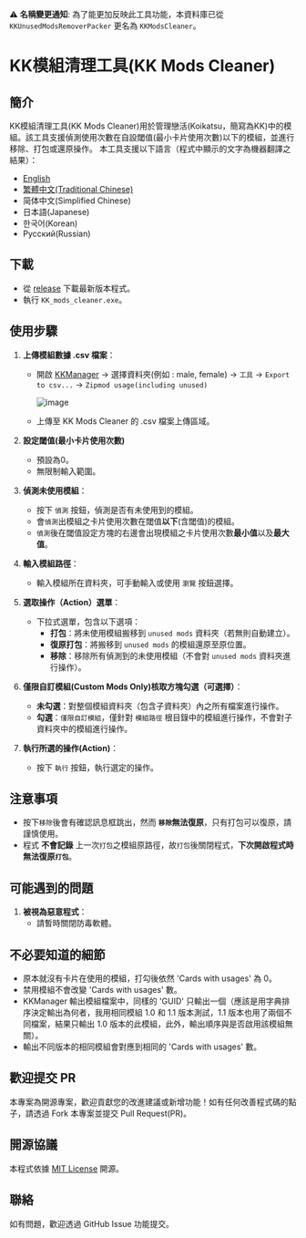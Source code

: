 
⚠ **名稱變更通知**: 為了能更加反映此工具功能，本資料庫已從 `KKUnusedModsRemoverPacker` 更名為 `KKModsCleaner`。

# KK模組清理工具(KK Mods Cleaner)

## 簡介
KK模組清理工具(KK Mods Cleaner)用於管理戀活(Koikatsu，簡寫為KK)中的模組。該工具支援偵測使用次數在自設閾值(最小卡片使用次數)以下的模組，並進行移除、打包或還原操作。 
本工具支援以下語言（程式中顯示的文字為機器翻譯之結果）：  
- [English](README.md)  
- [繁體中文(Traditional Chinese)](README.zh-TW.md)  
- 简体中文(Simplified Chinese)  
- 日本語(Japanese)  
- 한국어(Korean)  
- Русский(Russian)  

## 下載
- 從 [release](https://github.com/paul0728/KKUnusedModsRemoverPacker/releases/) 下載最新版本程式。  
- 執行 `KK_mods_cleaner.exe`。

## 使用步驟
1. **上傳模組數據 .csv 檔案**：
   - 開啟 [KKManager](https://github.com/IllusionMods/KKManager) -> 選擇資料夾(例如 : male, female) -> `工具` -> `Export to csv...` -> `Zipmod usage(including unused)`
     
     ![image](https://github.com/user-attachments/assets/38dfa3fd-14dd-459d-aef7-94d38aea2841)  
   - 上傳至 KK Mods Cleaner 的 .csv 檔案上傳區域。
2. **設定閾值(最小卡片使用次數)**
   - 預設為0。
   - 無限制輸入範圍。

3. **偵測未使用模組**：
   - 按下 `偵測` 按鈕，偵測是否有未使用到的模組。
   - 會`偵測`出模組之卡片使用次數在閾值**以下**(含閾值)的模組。
   - `偵測`後在閾值設定方塊的右邊會出現模組之卡片使用次數**最小值**以及**最大值**。

4. **輸入模組路徑**：
   - 輸入模組所在資料夾，可手動輸入或使用 `瀏覽` 按鈕選擇。

5. **選取操作（Action）選單**：
   - 下拉式選單，包含以下選項：
     - **打包**：將未使用模組搬移到 `unused mods` 資料夾（若無則自動建立）。
     - **復原打包**：將搬移到 `unused mods` 的模組還原至原位置。
     - **移除**：移除所有偵測到的未使用模組（不會對 `unused mods` 資料夾進行操作）。

6. **僅限自訂模組(Custom Mods Only)核取方塊勾選（可選擇）**：
   - **未勾選**：對整個模組資料夾（包含子資料夾）內之所有檔案進行操作。
   - **勾選**：`僅限自訂模組`，僅針對 `模組路徑` 根目錄中的模組進行操作，不會對子資料夾中的模組進行操作。

7. **執行所選的操作(Action)**：
   - 按下 `執行` 按鈕，執行選定的操作。
  
## 注意事項
  - 按下`移除`後會有確認訊息框跳出，然而 **`移除`無法復原**，只有打包可以復原，請謹慎使用。
  - 程式 **不會記錄** 上一次`打包`之模組原路徑，故`打包`後關閉程式，**下次開啟程式時無法復原`打包`**。

## 可能遇到的問題
1. **被視為惡意程式**：
   - 請暫時關閉防毒軟體。

## 不必要知道的細節
  - 原本就沒有卡片在使用的模組，打勾後依然 'Cards with usages' 為 0。
  - 禁用模組不會改變 'Cards with usages' 數。
  - KKManager 輸出模組檔案中，同樣的 'GUID' 只輸出一個（應該是用字典排序決定輸出為何者，我用相同模組 1.0 和 1.1 版本測試，1.1 版本也用了兩個不同檔案，結果只輸出 1.0 版本的此模組，此外，輸出順序與是否啟用該模組無關）。
  - 輸出不同版本的相同模組會對應到相同的 'Cards with usages' 數。

## 歡迎提交 PR
本專案為開源專案，歡迎貢獻您的改進建議或新增功能！如有任何改善程式碼的點子，請透過 Fork 本專案並提交 Pull Request(PR)。  

## 開源協議
本程式依據 [MIT License](https://opensource.org/licenses/MIT) 開源。

## 聯絡
如有問題，歡迎透過 GitHub Issue 功能提交。
